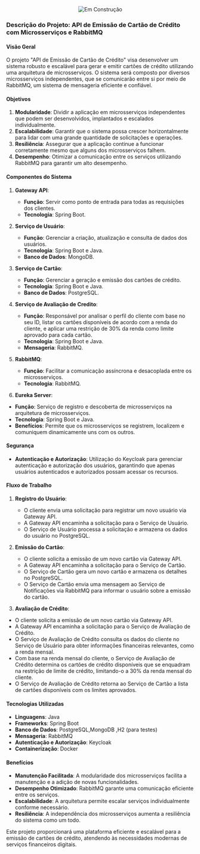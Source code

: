 
<div style="text-align: center;">
  <img src="https://www.radcorp.com.br/site/assets/images/construcao-1000x750.png" alt="Em Construção">
</div>

### Descrição do Projeto: API de Emissão de Cartão de Crédito com Microsserviços e RabbitMQ

#### Visão Geral
O projeto "API de Emissão de Cartão de Crédito" visa desenvolver um sistema robusto e escalável para gerar e emitir cartões de crédito utilizando uma arquitetura de microsserviços. O sistema será composto por diversos microsserviços independentes, que se comunicarão entre si por meio de RabbitMQ, um sistema de mensageria eficiente e confiável.

#### Objetivos
1. **Modularidade**: Dividir a aplicação em microsserviços independentes que podem ser desenvolvidos, implantados e escalados individualmente.
2. **Escalabilidade**: Garantir que o sistema possa crescer horizontalmente para lidar com uma grande quantidade de solicitações e operações.
3. **Resiliência**: Assegurar que a aplicação continue a funcionar corretamente mesmo que alguns dos microsserviços falhem.
4. **Desempenho**: Otimizar a comunicação entre os serviços utilizando RabbitMQ para garantir um alto desempenho.

#### Componentes do Sistema

1. **Gateway API**:
   - **Função**: Servir como ponto de entrada para todas as requisições dos clientes.
   - **Tecnologia**: Spring Boot.
   
2. **Serviço de Usuário**:
   - **Função**: Gerenciar a criação, atualização e consulta de dados dos usuários.
   - **Tecnologia**: Spring Boot e Java.
   - **Banco de Dados**: MongoDB.

3. **Serviço de Cartão**:
   - **Função**: Gerenciar a geração e emissão dos cartões de crédito.
   - **Tecnologia**: Spring Boot e Java.
   - **Banco de Dados**: PostgreSQL.

5. **Serviço de Avaliação de Credito**:
   - **Função**: Responsável por analisar o perfil do cliente com base no seu ID,
   listar os cartões disponíveis de acordo com a renda do cliente, e aplicar uma restrição de 30% da renda como limite aprovado para cada cartão.
   - **Tecnologia**: Spring Boot e Java.
   - **Mensageria**: RabbitMQ.

6. **RabbitMQ**:
   - **Função**: Facilitar a comunicação assíncrona e desacoplada entre os microsserviços.
   - **Tecnologia**: RabbitMQ.

7. **Eureka Server**:
  - **Função**: Serviço de registro e descoberta de microsserviços na arquitetura de microsserviços.
  - **Tecnologia**: Spring Boot e Java.
  - **Benefícios**: Permite que os microsserviços se registrem, localizem e comuniquem dinamicamente uns com os outros.

#### Segurança

- **Autenticação e Autorização**: Utilização do Keycloak para gerenciar autenticação e autorização dos usuários, garantindo que apenas usuários autenticados e autorizados possam acessar os recursos.

#### Fluxo de Trabalho

1. **Registro do Usuário**:
   - O cliente envia uma solicitação para registrar um novo usuário via Gateway API.
   - A Gateway API encaminha a solicitação para o Serviço de Usuário.
   - O Serviço de Usuário processa a solicitação e armazena os dados do usuário no PostgreSQL.

2. **Emissão do Cartão**:
   - O cliente solicita a emissão de um novo cartão via Gateway API.
   - A Gateway API encaminha a solicitação para o Serviço de Cartão.
   - O Serviço de Cartão gera um novo cartão e armazena os detalhes no PostgreSQL.
   - O Serviço de Cartão envia uma mensagem ao Serviço de Notificações via RabbitMQ para informar o usuário sobre a emissão do cartão.
     
3. **Avaliação de Crédito**:
  - O cliente solicita a emissão de um novo cartão via Gateway API.
  - A Gateway API encaminha a solicitação para o Serviço de Avaliação de Crédito.
  - O Serviço de Avaliação de Crédito consulta os dados do cliente no Serviço de Usuário para obter informações financeiras relevantes, como a renda mensal.
  - Com base na renda mensal do cliente, o Serviço de Avaliação de Crédito determina os cartões de crédito disponíveis que se enquadram na restrição de limite de crédito, limitando-o a 30% da renda mensal     do cliente.
  - O Serviço de Avaliação de Crédito retorna ao Serviço de Cartão a lista de cartões disponíveis com os limites aprovados.

#### Tecnologias Utilizadas

- **Linguagens**: Java
- **Frameworks**: Spring Boot
- **Banco de Dados**: PostgreSQL,MongoDB ,H2 (para testes)
- **Mensageria**: RabbitMQ
- **Autenticação e Autorização**: Keycloak
- **Containerização**: Docker

#### Benefícios

- **Manutenção Facilitada**: A modularidade dos microsserviços facilita a manutenção e a adição de novas funcionalidades.
- **Desempenho Otimizado**: RabbitMQ garante uma comunicação eficiente entre os serviços.
- **Escalabilidade**: A arquitetura permite escalar serviços individualmente conforme necessário.
- **Resiliência**: A independência dos microsserviços aumenta a resiliência do sistema como um todo.

Este projeto proporcionará uma plataforma eficiente e escalável para a emissão de cartões de crédito, atendendo às necessidades modernas de serviços financeiros digitais.
